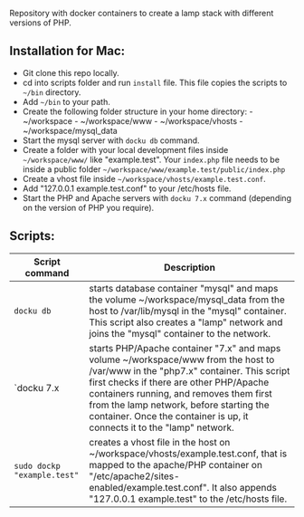 Repository with docker containers to create a lamp stack with different versions of PHP.

## Installation for Mac:

- Git clone this repo locally.
- cd into scripts folder and run `install` file. This file copies the scripts
	to `~/bin` directory.
- Add `~/bin` to your path.
- Create the following folder structure in your home directory:
		- ~/workspace
		- ~/workspace/www
		- ~/workspace/vhosts
		- ~/workspace/mysql_data
- Start the mysql server with `docku db` command.
- Create a folder with your local development files inside `~/workspace/www/` like
	"example.test". Your `index.php` file needs to be inside a public folder `~/workspace/www/example.test/public/index.php`
- Create a vhost file inside `~/workspace/vhosts/example.test.conf`.
- Add "127.0.0.1 example.test.conf" to your /etc/hosts file.
- Start the PHP and Apache servers with `docku 7.x` command (depending on the version of PHP you require).
	
## Scripts:

Script command | Description
------- | ------------
`docku db`| starts database container "mysql" and maps the volume ~/workspace/mysql_data from the host to /var/lib/mysql in the "mysql" container. This script also creates a "lamp" network and joins the "mysql" container to the network.
`docku 7.x | starts PHP/Apache container "7.x" and maps volume ~/workspace/www from the host to /var/www in the "php7.x" container. This script first checks if there are other PHP/Apache containers running, and removes them first from the lamp network, before starting the container. Once the container is up, it connects it to the "lamp" network.
`sudo dockp "example.test"`| creates a vhost file in the host on ~/workspace/vhosts/example.test.conf, that is mapped to the apache/PHP container on "/etc/apache2/sites-enabled/example.test.conf". It also appends "127.0.0.1 example.test" to the /etc/hosts file.
 



